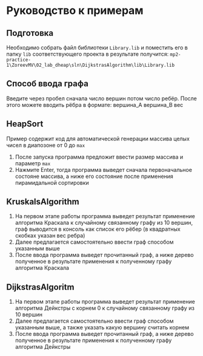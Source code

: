 # Руководство к примерам

## Подготовка
Необходимо собрать файл библиотеки `Library.lib` и поместить его в папку `lib` соответствующего проекта в результате получится: `mp2-practice-1\ZoreevMV\02_lab_dheap\sln\DijkstrasAlgorithm\lib\Library.lib`

## Способ ввода графа
Введите через пробел сначала число вершин потом число ребёр. После этого можете вводить рёбра в формате: вершина_A вершина_B вес

## HeapSort
Пример содержит код для автоматической генерации массива целых чисел в диапозоне от 0 до `max`
1. После запуска программа предложит ввести размер массива и параметр `max`
2. Нажмите Enter, тогда программа выведет сначала первоначальное состояне массива, а ниже его состояние после применения пирамидальной сортировки

## KruskalsAlgorithm
1. На первом этапе работы программа выведет результат применение алгоритма Краскала к случайному связанному графу из 10 вершин, граф выводится в консоль как список его рёбер (в квадратных скобках указан вес ребра)
2. Далее предлагается самостоятельно ввести граф способом указанным выше
3. После ввода программа выведет прочитанный граф, а ниже дерево полученное в результате применения к полученному графу алгоритма Краскала

## DijkstrasAlgoritm
1. На первом этапе работы программа выведет результат применение алгоритма Дейкстры с корнем 0 к случайному связанному графу из 10 вершин
2. Далее предлагается самостоятельно ввести граф способом указанным выше, а также указать какую вершину считать корнем
3. После ввода программа выведет прочитанный граф, а ниже дерево полученное в результате применения к полученному графу алгоритма Дейкстры